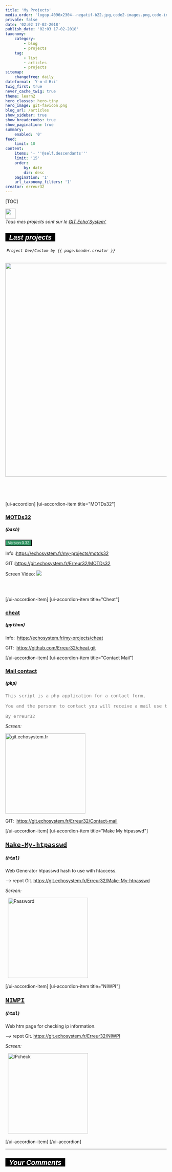 ```yaml
---
title: 'My Projects'
media_order: 'logop.4096x2304--negatif-b22.jpg,code2-images.png,code-index.png,code-view-images.jpg,debian.png,Git_icon.png,git-favicon.png,git-gris.jpg,php_256.png,index.png,trans-link-128-images.png,1skull-50.png,logop.jpg,logo.jpg'
private: false
date: '02:02 17-02-2018'
publish_date: '02:03 17-02-2018'
taxonomy:
    category:
        - blog
        - projects
    tag:
        - list
        - articles
        - projects
sitemap:
    changefreq: daily
dateformat: 'Y-m-d H:i'
twig_first: true
never_cache_twig: true
theme: learn2
hero_classes: hero-tiny
hero_image: git-favicon.png
blog_url: /articles
show_sidebar: true
show_breadcrumbs: true
show_pagination: true
summary:
    enabled: '0'
feed:
    limit: 10
content:
    items: '- ''@self.descendants'''
    limit: '15'
    order:
        by: date
        dir: desc
    pagination: '1'
    url_taxonomy_filters: '1'
creator: erreur32
---
```


[TOC]

    
<img src="https://echosystem.fr/_img/Git_icon.png" width="32" height="32" />
<br>
<div class="notices blue"><em>Tous mes projects sont sur le  <a href="https://git.echosystem.fr/explore/repos">GIT Echo'System'</a>&nbsp;&nbsp;</em><em><a href="https://git.echosystem.fr/explore/repos"></a></em></div>
   
<h2 id="mcetoc_1c9eg9n780"><span style="background-color: #000000; font-size: 16pt; color: #ffffff;"><strong><span style="font-family: arial\ black, sans-serif;"><em>&nbsp; Last projects&nbsp;&nbsp;</em></span></strong></span></h2>
<p>&nbsp;<span style="font-size: 9pt; font-family: andale\ mono, monospace;"><em>Project Dev/Custom  by {{ page.header.creator }}</em></span></p>
<br>
<img src="https://echosystem.fr/my-projects/logop.4096x2304--negatif-b22.jpg"  width="666"/>

<p>&nbsp;</p>
<br>
<div>
    
<!-- [ ui -accordion independent=true open=all ] -->

[ui-accordion]
[ui-accordion-item title="MOTDs32"]
<h3 id="mcetoc_1c9effsj60"><a href="https://echosystem.fr/my-projects/motds32">MOTDs32</a></h3>
<h5>(<strong><span style="font-family: andale\ mono, monospace; color: #000000;">bash</span></strong>)</h5>
<button class="btn btn-success" style="font-size: 09pt;background-color: #339966; color: #ffffff;">Version 0.32</button>
<p>Info :<a href="https:/echosystem.fr/my-projects/motds32">https://echosystem.fr/my-projects/motds32</a></p>
<p>GIT :<a href="https://git.echosystem.fr/Erreur32/MOTDs32">https://git.echosystem.fr/Erreur32/MOTDs32</a></p>
Screen Video:
<a href="https://echosystem.fr/MOTDs32/player/"><img src="https://asciinema.org/a/Tzr3NNF8pEB9FZ13d3kYDMBw5.png"></a>
<p>&nbsp;</p><br>
[/ui-accordion-item]
[ui-accordion-item title="Cheat"]
<h3 id="mcetoc_1c9effsj60"><a href="https://echosystem.fr/my-projects/cheat">cheat</a></h3>
<h5>(<strong><span style="font-family: andale\ mono, monospace; color: #000000;">python</span></strong>)</h5>
<p>Info:&nbsp; <a href="https://echosystem.fr/my-projects/cheat">https://echosystem.fr/my-projects/cheat</a></p>
<p>GIT:&nbsp; <a href="https://github.com/Erreur32/cheat.git">https://github.com/Erreur32/cheat.git</a></p>
[/ui-accordion-item]
[ui-accordion-item title="Contact Mail"]
<h3 id="mcetoc_1c9effsj60"><a href="https://echosystem.fr/my-projects/contact-mail">Mail contact</a><span style="font-family: impact, sans-serif; font-size: 18pt;"></span></h3>
<h5>(<strong><span style="font-family: andale\ mono, monospace; color: #000000;">php</span></strong>)</h5>
 <pre><span style="color: #808080;">This script is a php application for a contact form,</span><br /><br /><span style="color: #808080;">You and the personn to contact you will receive a mail use this form.</span><br /><br /><span style="color: #808080;">By erreur32</span></pre> 
<p><em>Screen:</em></p>
<a href="https://contact.echosystem.fr"><img src="/i/Screenshots/https_contact.echosystem.fr_443.png" alt="git.echosystem.fr" width="250" height="250" /></a> 
<p>GIT:&nbsp; <a href="https://git.echosystem.fr/Erreur32/Contact-mail">https://git.echosystem.fr/Erreur32/Contact-mail</a></p>
[/ui-accordion-item]
[ui-accordion-item title="Make My htpasswd"]
<h3 id="mcetoc_1c9effsj60"><span style="font-family: terminal, monaco, monospace; font-size: 15pt;"><a href="https://echosystem.fr/my-projects/make-my-htpasswd">Make-My-htpasswd</a></span></h3>
<h5>(<strong><span style="font-family: andale\ mono, monospace; color: #000000;">html</span></strong>)</h5>
<p>Web Generator htpasswd hash to use with htaccess.</p>
<p><em> --&gt; </em>repot Git. <a href="https://git.echosystem.fr/Erreur32/Make-My-htpasswd" rel="nofollow">https://git.echosystem.fr/Erreur32/Make-My-htpasswd</a></p>
<p><em>Screen:</em></p>
<p>&nbsp;  <a href="https://tools.echosystem.fr/Password/htpasswd"><img src="https://upfile.echosystem.fr/plugins/imageviewer/site/direct.php?s=2W1&amp;/Screenshot-2018__tools_echosystem_fr.png" alt="Password" height="250" /></a></p>
[/ui-accordion-item]
[ui-accordion-item title="NIWPI"]
<h3 id="mcetoc_1c9effsj60"><span style="font-family: terminal, monaco, monospace; font-size: 15pt;"><a href="https://echosystem.fr/my-projects/NIWPI">NIWPI</a></span></h3>
<h5>(<strong><span style="font-family: andale\ mono, monospace; color: #000000;">html</span></strong>)</h5>
<p>Web htm page for checking ip information.</p>
<p><em> --&gt; </em>repot Git. <a href="https://git.echosystem.fr/Erreur32/NIWPI" rel="nofollow">https://git.echosystem.fr/Erreur32/NIWPI</a></p>
<p><em>Screen:</em></p>
<p>&nbsp;  <a href="https://ip.echosystem.fr/"><img src="https://echosystem.fr/i/Screenshots/ip.echosystem.fr1310551998_800_100.jpg" alt="IPcheck" height="250" /></a></p>
[/ui-accordion-item]
[/ui-accordion]
</div>

 <hr />
<h2 id="mcetoc_1c932g9n780"><span style="background-color: #000000; font-size: 16pt; color: #ffffff;"><strong><span style="font-family: arial\ black, sans-serif;"><em>&nbsp; Your Comments&nbsp;&nbsp;</em></span></strong></span></h2>
